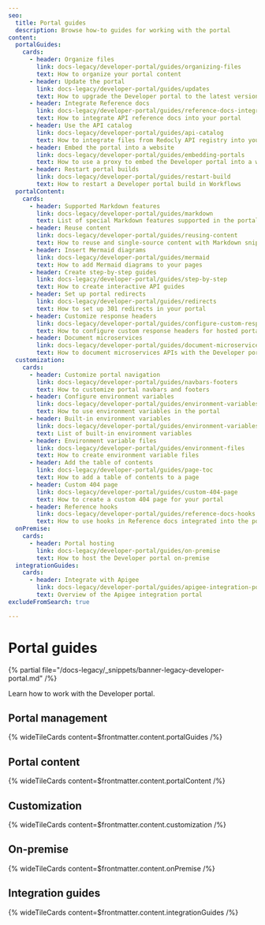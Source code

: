 ```yaml
---
seo:
  title: Portal guides
  description: Browse how-to guides for working with the portal
content:
  portalGuides:
    cards:
      - header: Organize files
        link: docs-legacy/developer-portal/guides/organizing-files
        text: How to organize your portal content
      - header: Update the portal
        link: docs-legacy/developer-portal/guides/updates
        text: How to upgrade the Developer portal to the latest version
      - header: Integrate Reference docs
        link: docs-legacy/developer-portal/guides/reference-docs-integration
        text: How to integrate API reference docs into your portal
      - header: Use the API catalog
        link: docs-legacy/developer-portal/guides/api-catalog
        text: How to integrate files from Redocly API registry into your portal
      - header: Embed the portal into a website
        link: docs-legacy/developer-portal/guides/embedding-portals
        text: How to use a proxy to embed the Developer portal into a website
      - header: Restart portal builds
        link: docs-legacy/developer-portal/guides/restart-build
        text: How to restart a Developer portal build in Workflows
  portalContent:
    cards:
      - header: Supported Markdown features
        link: docs-legacy/developer-portal/guides/markdown
        text: List of special Markdown features supported in the portal
      - header: Reuse content
        link: docs-legacy/developer-portal/guides/reusing-content
        text: How to reuse and single-source content with Markdown snippets
      - header: Insert Mermaid diagrams
        link: docs-legacy/developer-portal/guides/mermaid
        text: How to add Mermaid diagrams to your pages
      - header: Create step-by-step guides
        link: docs-legacy/developer-portal/guides/step-by-step
        text: How to create interactive API guides
      - header: Set up portal redirects
        link: docs-legacy/developer-portal/guides/redirects
        text: How to set up 301 redirects in your portal
      - header: Customize response headers
        link: docs-legacy/developer-portal/guides/configure-custom-response-headers
        text: How to configure custom response headers for hosted portals
      - header: Document microservices
        link: docs-legacy/developer-portal/guides/document-microservices
        text: How to document microservices APIs with the Developer portal
  customization:
    cards:
      - header: Customize portal navigation
        link: docs-legacy/developer-portal/guides/navbars-footers
        text: How to customize portal navbars and footers
      - header: Configure environment variables
        link: docs-legacy/developer-portal/guides/environment-variables
        text: How to use environment variables in the portal
      - header: Built-in environment variables
        link: docs-legacy/developer-portal/guides/environment-variables-built-in
        text: List of built-in environment variables
      - header: Environment variable files
        link: docs-legacy/developer-portal/guides/environment-files
        text: How to create environment variable files
      - header: Add the table of contents
        link: docs-legacy/developer-portal/guides/page-toc
        text: How to add a table of contents to a page
      - header: Custom 404 page
        link: docs-legacy/developer-portal/guides/custom-404-page
        text: How to create a custom 404 page for your portal
      - header: Reference hooks
        link: docs-legacy/developer-portal/guides/reference-docs-hooks
        text: How to use hooks in Reference docs integrated into the portal
  onPremise:
    cards:
      - header: Portal hosting
        link: docs-legacy/developer-portal/guides/on-premise
        text: How to host the Developer portal on-premise
  integrationGuides:
    cards:
      - header: Integrate with Apigee
        link: docs-legacy/developer-portal/guides/apigee-integration-portal/overview
        text: Overview of the Apigee integration portal
excludeFromSearch: true

---
```


# Portal guides

{% partial file="/docs-legacy/_snippets/banner-legacy-developer-portal.md" /%}

Learn how to work with the Developer portal.

## Portal management

{% wideTileCards content=$frontmatter.content.portalGuides /%}

## Portal content

{% wideTileCards content=$frontmatter.content.portalContent /%}

## Customization

{% wideTileCards content=$frontmatter.content.customization /%}

## On-premise

{% wideTileCards content=$frontmatter.content.onPremise /%}

## Integration guides

{% wideTileCards content=$frontmatter.content.integrationGuides /%}

